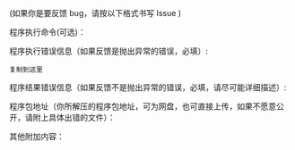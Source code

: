(如果你是要反馈 bug，请按以下格式书写 Issue )

程序执行命令(可选)：

程序执行错误信息（如果反馈是抛出异常的错误，必填）:

```
复制到这里
```

程序结果错误信息（如果反馈不是抛出异常的错误，必填，请尽可能详细描述）:

程序包地址（你所解压的程序包地址，可为网盘，也可直接上传，如果不愿意公开，请附上具体出错的文件）：

其他附加内容：
